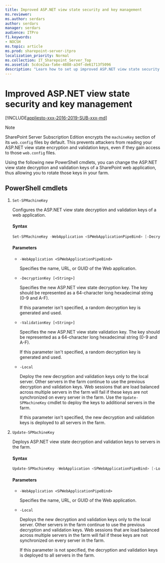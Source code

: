 ```yaml
---
title: Improved ASP.NET view state security and key management
ms.reviewer: 
ms.author: serdars
author: serdars
manager: serdars
audience: ITPro
f1.keywords:
- NOCSH
ms.topic: article
ms.prod: sharepoint-server-itpro
localization_priority: Normal
ms.collection: IT_Sharepoint_Server_Top
ms.assetid: 5cdce2aa-fa6e-4888-a34f-de61713f5096
description: "Learn how to set up improved ASP.NET view state security and key management"
---
```


# Improved ASP.NET view state security and key management

[!INCLUDE[appliesto-xxx-2016-2019-SUB-xxx-md](../includes/appliesto-xxx-2016-2019-SUB-xxx-md.md)]

> [!NOTE]
> SharePoint Server Subscription Edition encrypts the `machineKey` section of its `web.config` files by default. This prevents attackers from reading your ASP.NET view state encryption and validation keys, even if they gain access to those `web.config` files.

Using the following new PowerShell cmdlets, you can change the ASP.NET view state decryption and validation keys of a SharePoint web application, thus allowing you to rotate those keys in your farm.

## PowerShell cmdlets

 1. `Set-SPMachineKey`
 
    Configures the ASP.NET view state decryption and validation keys of a web application.

    #### Syntax
   
    ```PowerShell
    Set-SPMachineKey -WebApplication <SPWebApplicationPipeBind> [-DecryptionKey <String>] [-ValidationKey <String>] [-Local] [<CommonParameters>]
    ```

    #### Parameters
   
     - `-WebApplication <SPWebApplicationPipeBind>`
   
         Specifies the name, URL, or GUID of the Web application.

     - `-DecryptionKey [<String>]`
   
         Specifies the new ASP.NET view state decryption key. The key should be represented as a 64-character long hexadecimal string (0-9 and A-F).

         If this parameter isn't specified, a random decryption key is generated and used.

     -  `-ValidationKey [<String>]`
   
         Specifies the new ASP.NET view state validation key. The key should be represented as a 64-character long hexadecimal string (0-9 and A-F).

         If this parameter isn't specified, a random decryption key is generated and used.

     - `-Local`
   
         Deploy the new decryption and validation keys only to the local server. Other servers in the farm continue to use the previous decryption and validation keys. Web sessions that are load balanced across multiple servers in the farm will fail if these keys are not synchronized on every server in the farm. Use the `Update-SPMachineKey` cmdlet to deploy the keys to additional servers in the farm.

       If this parameter isn't specified, the new decryption and validation keys is deployed to all servers in the farm.
    
 2. `Update-SPMachineKey`
 
    Deploys ASP.NET view state decryption and validation keys to servers in the farm.

    #### Syntax
   
    ```PowerShell
    Update-SPMachineKey -WebApplication <SPWebApplicationPipeBind> [-Local] [<CommonParameters>]
    ```
    
    #### Parameters
    
     - `-WebApplication <SPWebApplicationPipeBind>`
    
       Specifies the name, URL, or GUID of the Web application.

     - `-Local`
    
       Deploys the new decryption and validation keys only to the local server. Other servers in the farm continue to use the previous decryption and validation keys. Web sessions that are load balanced across multiple servers in the farm will fail if these keys are not synchronized on every server in the farm.

       If this parameter is not specified, the decryption and validation keys is deployed to all servers in the farm.
  
